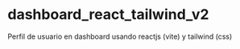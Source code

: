 # dashboard_react_tailwind_v2
Perfil de usuario en dashboard usando reactjs (vite) y tailwind (css)
